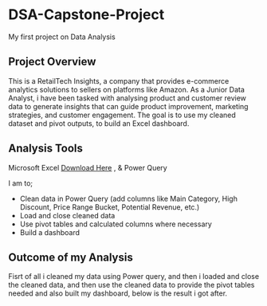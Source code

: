 # DSA-Capstone-Project
My first project on Data Analysis
## Project Overview
 This is a RetailTech Insights, a company that provides
e-commerce analytics solutions to sellers on platforms like Amazon. As a Junior Data Analyst, i have been
tasked with analysing product and customer review data to generate insights that can
guide product improvement, marketing strategies, and customer engagement. The goal is to use my cleaned dataset and pivot outputs, to build an Excel dashboard.
## Analysis Tools
   Microsoft Excel [Download Here](https://www.microsoft.com/en-us/microsoft-365/buy/compare-all-microsoft-365-products)
, & Power Query

   I am to;
- Clean data in Power Query (add columns like Main Category, High Discount, Price Range Bucket, Potential Revenue, etc.)
- Load and close cleaned data
- Use pivot tables and calculated columns where necessary
- Build a dashboard

## Outcome of my Analysis

 Fisrt of all i cleaned my data using Power query, and then i loaded and close the cleaned data, and then use the cleaned data to provide the pivot tables needed and also built my dashboard, below is the result i got after.

 
